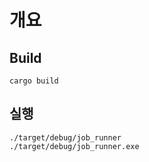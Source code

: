 # 개요


## Build

```text
cargo build
```

## 실행

```text
./target/debug/job_runner
./target/debug/job_runner.exe
```



